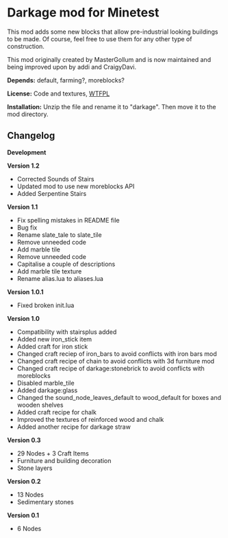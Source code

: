 # Darkage mod for Minetest
This mod adds some new blocks that allow pre-industrial looking buildings to be made.
Of course, feel free to use them for any other type of construction.

This mod originally created by MasterGollum and is now maintained and being improved upon by addi and CraigyDavi.

**Depends:** default, farming?, moreblocks?

**License:** Code and textures, [WTFPL](http://www.wtfpl.net/txt/copying/)

**Installation:** Unzip the file and rename it to "darkage". Then move it to the mod directory.

## Changelog
**Development**


**Version 1.2**

* Corrected Sounds of Stairs
* Updated mod to use new moreblocks API
* Added Serpentine Stairs

**Version 1.1**

* Fix spelling mistakes in README file
* Bug fix
* Rename slate_tale to slate_tile
* Remove unneeded code
* Add marble tile
* Remove unneeded code
* Capitalise a couple of descriptions
* Add marble tile texture
* Rename alias.lua to aliases.lua

**Version 1.0.1**

* Fixed broken init.lua

**Version 1.0**

* Compatibility with stairsplus added
* Added new iron_stick item
* Added craft for iron stick
* Changed craft reciep of iron_bars to avoid conflicts with iron bars mod
* Changed craft recipe of chain to avoid conflicts with 3d furniture mod
* Changed craft recipe of darkage:stonebrick to avoid conflicts with moreblocks
* Disabled marble_tile
* Added darkage:glass
* Changed the sound_node_leaves_default to wood_default for boxes and wooden shelves
* Added craft recipe for chalk
* Improved the textures of reinforced wood and chalk
* Added another recipe for darkage straw

**Version 0.3**

* 29 Nodes + 3 Craft Items
* Furniture and building decoration
* Stone layers

**Version 0.2**

* 13 Nodes
* Sedimentary stones

**Version 0.1**

* 6 Nodes
